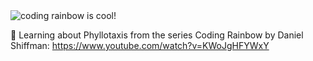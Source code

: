 <img src="http://i.giphy.com/qoJ9sZu2Xui9a.gif" alt="coding rainbow is cool!" />

:rainbow: Learning about Phyllotaxis from the series Coding Rainbow by Daniel Shiffman: https://www.youtube.com/watch?v=KWoJgHFYWxY
